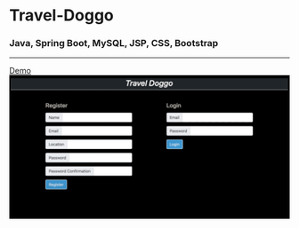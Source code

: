 # Travel-Doggo
### Java, Spring Boot, MySQL, JSP, CSS, Bootstrap
---
[Demo](https://www.youtube.com/watch?v=_rfGXWlavQc)
[![Demo](https://github.com/RonghuanYou/IMG/blob/main/cover-page.png)](https://www.youtube.com/watch?v=_rfGXWlavQc)
